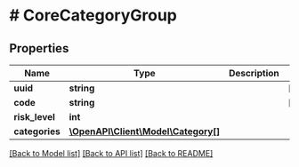 # # CoreCategoryGroup

## Properties

Name | Type | Description | Notes
------------ | ------------- | ------------- | -------------
**uuid** | **string** |  | [readonly]
**code** | **string** |  | [readonly]
**risk_level** | **int** |  |
**categories** | [**\OpenAPI\Client\Model\Category[]**](Category.md) |  |

[[Back to Model list]](../../README.md#models) [[Back to API list]](../../README.md#endpoints) [[Back to README]](../../README.md)
